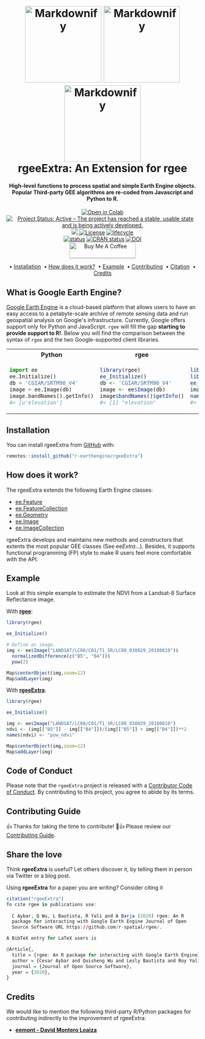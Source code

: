 <h1 align="center">
  <br>
  <a href="https://r-spatial.github.io/rgee/"><img src="https://user-images.githubusercontent.com/16768318/118376965-5f7dca80-b5cb-11eb-9a82-47876680a3e6.png" alt="Markdownify" width="200"></a>
  <a href="http://r-earthengine.github.io/rgeeExtra/"><img src="https://user-images.githubusercontent.com/16768318/118376968-63a9e800-b5cb-11eb-83e7-3f36299e17cb.png" alt="Markdownify" width="200"></a>
  <a href="https://rgeebook.netlify.app/"><img src="https://user-images.githubusercontent.com/16768318/118376966-60aef780-b5cb-11eb-8df2-ca70dcfe04c5.png" alt="Markdownify" width="200"></a>  
  <br>
  rgeeExtra: An Extension for rgee
  <br>
</h1>

<h4 align="center">High-level functions to process spatial and simple Earth Engine objects. Popular Third-party GEE algorithms are re-coded from Javascript and Python to R.</h4>


<p align="center">
<a href="https://colab.research.google.com/github/r-spatial/rgee/blob/examples/rgee_colab.ipynb"><img src="https://colab.research.google.com/assets/colab-badge.svg" alt="Open in Colab" title="Open and Execute in Google Colaboratory"></a>
<a href="https://www.repostatus.org/#active"><img src="https://www.repostatus.org/badges/latest/active.svg" alt="Project Status: Active – The project has reached a stable, usable
state and is being actively
developed."></a>
<a href="https://codecov.io/gh/r-earthengine/rgeeExtra">
  <img src="https://codecov.io/gh/r-earthengine/rgeeExtra/branch/master/graph/badge.svg?token=Q1SNZZU62W"/>
</a>
<a href="https://opensource.org/licenses/Apache-2.0"><img src="https://img.shields.io/badge/License-Apache%202.0-blue.svg" alt="License"></a>
<a href="https://www.tidyverse.org/lifecycle/#maturing"><img src="https://img.shields.io/badge/lifecycle-maturing-blue.svg" alt="lifecycle"></a>
<br>
<a href="https://joss.theoj.org/papers/aea42ddddd79df480a858bc1e51857fc"><img src="https://joss.theoj.org/papers/aea42ddddd79df480a858bc1e51857fc/status.svg" alt="status"></a>
<a href="https://cran.r-project.org/package=rgeeExtra"><img src="https://www.r-pkg.org/badges/version/rgeeExtra" alt="CRAN
status"></a>
<a href="https://doi.org/10.5281/zenodo.3945409"><img src="https://zenodo.org/badge/DOI/10.5281/zenodo.3945409.svg" alt="DOI"></a>
<br>
<a href="https://www.buymeacoffee.com/csay" target="_blank"><img src="https://www.buymeacoffee.com/assets/img/custom_images/orange_img.png" alt="Buy Me A Coffee" style="height: 41px !important;width: 174px !important;box-shadow: 0px 3px 2px 0px rgba(190, 190, 190, 0.5) !important;-webkit-box-shadow: 0px 3px 2px 0px rgba(190, 190, 190, 0.5) !important;" ></a>
</p>



<p align="center">  
  • 
  <a href="#installation">Installation</a> &nbsp;•    
  <a href="#how-does-it-work">How does it work?</a> &nbsp;•
  <a href="#example">Example</a> &nbsp;•
  <a href="#contributing-guide">Contributing</a> &nbsp;•
  <a href="#share-the-love">Citation</a> &nbsp;•
  <a href="#credits">Credits</a>  
</p>

## What is Google Earth Engine?

[Google Earth Engine](https://earthengine.google.com/) is a cloud-based platform that allows users to have an easy access to a petabyte-scale archive of remote sensing data and run geospatial analysis on Google's infrastructure. Currently, Google offers support only for Python and JavaScript. `rgee` will fill the gap **starting to provide support to R!**. Below you will find the comparison between the syntax of `rgee` and the two Google-supported client libraries.

<table>
<tr>
<th> Python </th>
<th> rgee </th>
<th> rgeeExtra </th>
</tr>
<tr>
<td>
  
``` python
import ee
ee.Initialize()
db = 'CGIAR/SRTM90_V4'
image = ee.Image(db)
image.bandNames().getInfo()
#> [u'elevation']
```

</td>
<td>

``` r
library(rgee)
ee_Initialize()
db <- 'CGIAR/SRTM90_V4'
image <- ee$Image(db)
image$bandNames()$getInfo()
#> [1] "elevation"
```

</td>
<td>

``` r
library(rgee)
library(rgeeExtra)
ee_Initialize()
image <- ee$Image$Dataset$CGIAR_SRTM90_V4
names(image)
#> [1] "elevation"
```
</td>
</tr>
</table>
  
## Installation

You can install rgeeExtra from [GitHub](https://github.com/r-earthengine/rgeeExtra) with:

``` r
remotes::install_github("r-earthengine/rgeeExtra")
```

## How does it work?

The rgeeExtra extends the following Earth Engine classes:

- [ee.Feature](https://developers.google.com/earth-engine/guides/features)
- [ee.FeatureCollection](https://developers.google.com/earth-engine/guides/feature_collections)
- [ee.Geometry](https://developers.google.com/earth-engine/guides/geometries)
- [ee.Image](https://developers.google.com/earth-engine/guides/image_overview)
- [ee.ImageCollection](https://developers.google.com/earth-engine/guides/ic_creating)

rgeeExtra develops and maintains new methods and constructors that extents the most popular GEE classes (See ee$Extra$...). Besides, it supports functional programming (FP) style to make R users feel more comfortable with the API.


## Example

Look at this simple example to estimate the NDVI from a Landsat-8 Surface Reflectance image.

With [**rgee**](https://github.com/r-spatial/rgee):

``` r
library(rgee)

ee_Initialize()

# Define an image.
img <- ee$Image("LANDSAT/LC08/C01/T1_SR/LC08_038029_20180810")$
  normalizedDifference(c("B5", "B4"))$
  pow(2)

Map$centerObject(img,zoom=12)
Map$addLayer(img)
```

With [**rgeeExtra**](https://github.com/r-earthengine/rgeeExtra):

``` r
library(rgee)

ee_Initialize()

img <- ee$Image("LANDSAT/LC08/C01/T1_SR/LC08_038029_20180810")
ndvi <- (img[["B5"]] - img[["B4"]])/(img[["B5"]] + img[["B4"]])**2
names(ndvi) <- "pow_ndvi"

Map$centerObject(img,zoom=12)
Map$addLayer(img)
```

## Code of Conduct
  
Please note that the `rgeeExtra` project is released with a [Contributor Code of Conduct](CODE_OF_CONDUCT.md). By contributing to this project, you agree to abide by its terms.

## Contributing Guide

👍 Thanks for taking the time to contribute! 🎉👍 Please review our [Contributing Guide](CONTRIBUTING.md).

## Share the love

Think **rgeeExtra** is useful? Let others discover it, by telling them in person via Twitter or a blog post.

Using **rgeeExtra** for a paper you are writing? Consider citing it

``` r
citation("rgeeExtra")
To cite rgee in publications use:
  
  C Aybar, Q Wu, L Bautista, R Yali and A Barja (2020) rgee: An R
  package for interacting with Google Earth Engine Journal of Open
  Source Software URL https://github.com/r-spatial/rgee/.

A BibTeX entry for LaTeX users is

@Article{,
  title = {rgee: An R package for interacting with Google Earth Engine},
  author = {Cesar Aybar and Quisheng Wu and Lesly Bautista and Roy Yali and Antony Barja},
  journal = {Journal of Open Source Software},
  year = {2020},
}
```


## Credits

We would like to mention the following third-party R/Python packages for contributing indirectly to the improvement of rgeeExtra:
  
-   [**eemont - David Montero Loaiza**](https://github.com/davemlz/eemont)
